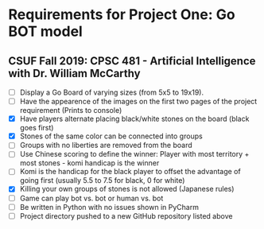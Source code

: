 # Requirements for Project One: Go BOT model
## CSUF Fall 2019: CPSC 481 - Artificial Intelligence with Dr. William McCarthy

- [ ] Display a Go Board of varying sizes (from 5x5 to 19x19).
- [ ] Have the appearence of the images on the first two pages of the project requirement (Prints to console)
- [x] Have players alternate placing black/white stones on the board (black goes first)
- [x] Stones of the same color can be connected into groups
- [ ] Groups with no liberties are removed from the board
- [ ] Use Chinese scoring to define the winner: Player with most territory + most stones - komi handicap is the winner
- [ ] Komi is the handicap for the black player to offset the advantage of going first (usually 5.5 to 7.5 for black, 0 for white)
- [x] Killing your own groups of stones is not allowed (Japanese rules) 
- [ ] Game can play bot vs. bot or human vs. bot
- [ ] Be written in Python with no issues shown in PyCharm
- [ ] Project directory pushed to a new GitHub repository listed above

